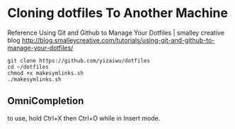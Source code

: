 # Cloning dotfiles To Another Machine

Reference
Using Git and Github to Manage Your Dotfiles | smalley creative blog
http://blog.smalleycreative.com/tutorials/using-git-and-github-to-manage-your-dotfiles/

    git clone https://github.com/yizaiwu/dotfiles
    cd ~/dotfiles
    chmod +x makesymlinks.sh
    ./makesymlinks.sh

## OmniCompletion
to use, hold Ctrl+X then Ctrl+O while in Insert mode.
